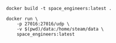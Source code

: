     docker build -t space_engineers:latest .

    docker run \
        -p 27016:27016/udp \
        -v $(pwd)/data:/home/steam/data \
        space_engineers:latest
